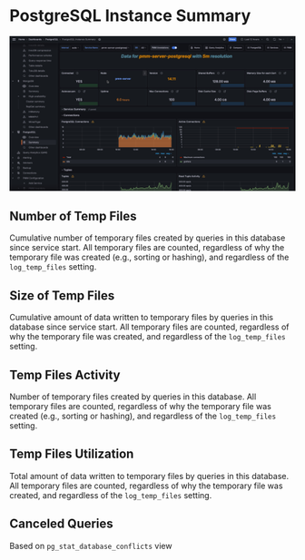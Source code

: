 # PostgreSQL Instance Summary

![!image](../../images/PMM_PostgreSQL_Instance_Summary.jpg)

## Number of Temp Files

Cumulative number of temporary files created by queries in this database since service start. All temporary files are counted, regardless of why the temporary file was created (e.g., sorting or hashing), and regardless of the `log_temp_files` setting.

## Size of Temp Files

Cumulative amount of data written to temporary files by queries in this database since service start. All temporary files are counted, regardless of why the temporary file was created, and regardless of the `log_temp_files` setting.

## Temp Files Activity

Number of temporary files created by queries in this database. All temporary files are counted, regardless of why the temporary file was created (e.g., sorting or hashing), and regardless of the `log_temp_files` setting.

## Temp Files Utilization

Total amount of data written to temporary files by queries in this database. All temporary files are counted, regardless of why the temporary file was created, and regardless of the `log_temp_files` setting.

## Canceled Queries

Based on `pg_stat_database_conflicts` view
